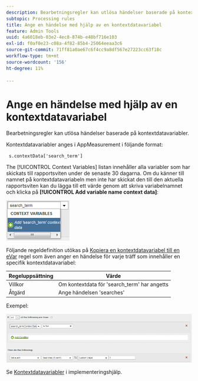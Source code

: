 ```yaml
---
description: Bearbetningsregler kan utlösa händelser baserade på kontextdatavariabler.
subtopic: Processing rules
title: Ange en händelse med hjälp av en kontextdatavariabel
feature: Admin Tools
uuid: 4a6018eb-03e2-4ec8-874b-e48bf716e103
exl-id: f0af0e23-c08a-4f82-85b4-25064eeaa3c6
source-git-commit: 71ff81a0ae67c6f4cc9a8df567e27223cc63f18c
workflow-type: tm+mt
source-wordcount: '156'
ht-degree: 11%

---
```


# Ange en händelse med hjälp av en kontextdatavariabel

Bearbetningsregler kan utlösa händelser baserade på kontextdatavariabler.

Kontextdatavariabler anges i AppMeasurement i följande format:

```
 s.contextData['search_term']
```

The [!UICONTROL Context Variables] listan innehåller alla variabler som har skickats till rapportsviten under de senaste 30 dagarna. Om du känner till namnet på kontextdatavariabeln men inte har skickat den till den aktuella rapportsviten kan du lägga till ett värde genom att skriva variabelnamnet och klicka på **[!UICONTROL Add variable name context data]**:

![](assets/add-context-variable.png)

Följande regeldefinition utökas på [Kopiera en kontextdatavariabel till en eVar](/help/admin/admin/c-manage-report-suites/c-edit-report-suites/general/c-processing-rules/processing-rules-examples/processing-rules-copy-context-data.md) regel som även anger en händelse för varje träff som innehåller en specifik kontextdatavariabel:

| Regeluppsättning | Värde |
|---|---|
| Villkor | Om kontextdata för &#39;search_term&#39; har angetts |
| Åtgärd | Ange händelsen &#39;searches&#39; |

Exempel:

![](assets/processing_rule_set_event.png)

Se [Kontextdatavariabler](https://experienceleague.adobe.com/docs/analytics/implementation/vars/page-vars/contextdata.html) i implementeringshjälp.
